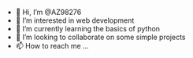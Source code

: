 - 👋 Hi, I’m @AZ98276
- 👀 I’m interested in web development
- 🌱 I’m currently learning the basics of python
- 💞️ I’m looking to collaborate on some simple projects 
- 📫 How to reach me ...

<!---
AZ98276/AZ98276 is a ✨ special ✨ repository because its `README.md` (this file) appears on your GitHub profile.
You can click the Preview link to take a look at your changes.
--->
